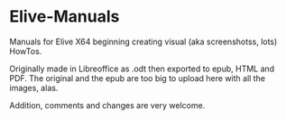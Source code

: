 # Elive-Manuals
Manuals for Elive X64 beginning creating visual (aka screenshotss, lots) HowTos.


Originally made in Libreoffice as .odt then exported to epub, HTML and PDF.
The original and the epub are too big to upload here with all the images, alas.

Addition, comments and changes are very welcome.
